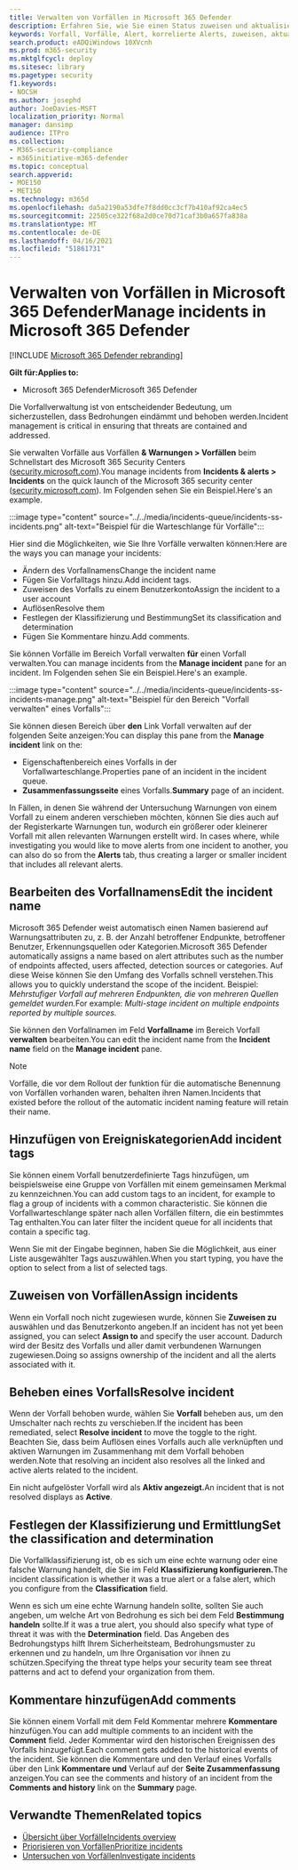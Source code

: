 ```yaml
---
title: Verwalten von Vorfällen in Microsoft 365 Defender
description: Erfahren Sie, wie Sie einen Status zuweisen und aktualisieren können,
keywords: Vorfall, Vorfälle, Alert, korrelierte Alerts, zuweisen, aktualisieren, Status, verwalten, Klassifizierung, Microsoft, 365, m365
search.product: eADQiWindows 10XVcnh
ms.prod: m365-security
ms.mktglfcycl: deploy
ms.sitesec: library
ms.pagetype: security
f1.keywords:
- NOCSH
ms.author: josephd
author: JoeDavies-MSFT
localization_priority: Normal
manager: dansimp
audience: ITPro
ms.collection:
- M365-security-compliance
- m365initiative-m365-defender
ms.topic: conceptual
search.appverid:
- MOE150
- MET150
ms.technology: m365d
ms.openlocfilehash: da5a2190a53dfe7f8dd0cc3cf7b410af92ca4ec5
ms.sourcegitcommit: 22505ce322f68a2d0ce70d71caf3b0a657fa838a
ms.translationtype: MT
ms.contentlocale: de-DE
ms.lasthandoff: 04/16/2021
ms.locfileid: "51861731"
---
```

# <a name="manage-incidents-in-microsoft-365-defender"></a><span data-ttu-id="e492e-104">Verwalten von Vorfällen in Microsoft 365 Defender</span><span class="sxs-lookup"><span data-stu-id="e492e-104">Manage incidents in Microsoft 365 Defender</span></span>

[!INCLUDE [Microsoft 365 Defender rebranding](../includes/microsoft-defender.md)]


<span data-ttu-id="e492e-105">**Gilt für:**</span><span class="sxs-lookup"><span data-stu-id="e492e-105">**Applies to:**</span></span>
- <span data-ttu-id="e492e-106">Microsoft 365 Defender</span><span class="sxs-lookup"><span data-stu-id="e492e-106">Microsoft 365 Defender</span></span>

<span data-ttu-id="e492e-107">Die Vorfallverwaltung ist von entscheidender Bedeutung, um sicherzustellen, dass Bedrohungen eindämmt und behoben werden.</span><span class="sxs-lookup"><span data-stu-id="e492e-107">Incident management is critical in ensuring that threats are contained and addressed.</span></span>

<span data-ttu-id="e492e-108">Sie verwalten Vorfälle aus Vorfällen **& Warnungen > Vorfällen** beim Schnellstart des Microsoft 365 Security Centers ([security.microsoft.com](https://security.microsoft.com)).</span><span class="sxs-lookup"><span data-stu-id="e492e-108">You manage incidents from **Incidents & alerts > Incidents** on the quick launch of the Microsoft 365 security center ([security.microsoft.com](https://security.microsoft.com)).</span></span> <span data-ttu-id="e492e-109">Im Folgenden sehen Sie ein Beispiel.</span><span class="sxs-lookup"><span data-stu-id="e492e-109">Here's an example.</span></span>

:::image type="content" source="../../media/incidents-queue/incidents-ss-incidents.png" alt-text="Beispiel für die Warteschlange für Vorfälle":::

<span data-ttu-id="e492e-111">Hier sind die Möglichkeiten, wie Sie Ihre Vorfälle verwalten können:</span><span class="sxs-lookup"><span data-stu-id="e492e-111">Here are the ways you can manage your incidents:</span></span>

- <span data-ttu-id="e492e-112">Ändern des Vorfallnamens</span><span class="sxs-lookup"><span data-stu-id="e492e-112">Change the incident name</span></span>
- <span data-ttu-id="e492e-113">Fügen Sie Vorfalltags hinzu.</span><span class="sxs-lookup"><span data-stu-id="e492e-113">Add incident tags.</span></span>
- <span data-ttu-id="e492e-114">Zuweisen des Vorfalls zu einem Benutzerkonto</span><span class="sxs-lookup"><span data-stu-id="e492e-114">Assign the incident to a user account</span></span>
- <span data-ttu-id="e492e-115">Auflösen</span><span class="sxs-lookup"><span data-stu-id="e492e-115">Resolve them</span></span> 
- <span data-ttu-id="e492e-116">Festlegen der Klassifizierung und Bestimmung</span><span class="sxs-lookup"><span data-stu-id="e492e-116">Set its classification and determination</span></span>
- <span data-ttu-id="e492e-117">Fügen Sie Kommentare hinzu.</span><span class="sxs-lookup"><span data-stu-id="e492e-117">Add comments.</span></span>

<span data-ttu-id="e492e-118">Sie können Vorfälle im Bereich Vorfall verwalten **für** einen Vorfall verwalten.</span><span class="sxs-lookup"><span data-stu-id="e492e-118">You can manage incidents from the **Manage incident** pane for an incident.</span></span> <span data-ttu-id="e492e-119">Im Folgenden sehen Sie ein Beispiel.</span><span class="sxs-lookup"><span data-stu-id="e492e-119">Here's an example.</span></span>

:::image type="content" source="../../media/incidents-queue/incidents-ss-incidents-manage.png" alt-text="Beispiel für den Bereich &quot;Vorfall verwalten&quot; eines Vorfalls":::

<span data-ttu-id="e492e-121">Sie können diesen Bereich über **den** Link Vorfall verwalten auf der folgenden Seite anzeigen:</span><span class="sxs-lookup"><span data-stu-id="e492e-121">You can display this pane from the **Manage incident** link on the:</span></span>

- <span data-ttu-id="e492e-122">Eigenschaftenbereich eines Vorfalls in der Vorfallwarteschlange.</span><span class="sxs-lookup"><span data-stu-id="e492e-122">Properties pane of an incident in the incident queue.</span></span>
- <span data-ttu-id="e492e-123">**Zusammenfassungsseite** eines Vorfalls.</span><span class="sxs-lookup"><span data-stu-id="e492e-123">**Summary** page of an incident.</span></span>

<span data-ttu-id="e492e-124">In Fällen, in denen Sie während der Untersuchung Warnungen von einem Vorfall zu einem anderen verschieben möchten, können Sie dies auch auf der Registerkarte Warnungen tun, wodurch ein größerer oder kleinerer Vorfall mit allen relevanten Warnungen erstellt wird. </span><span class="sxs-lookup"><span data-stu-id="e492e-124">In cases where, while investigating you would like to move alerts from one incident to another, you can also do so from the **Alerts** tab, thus creating a larger or smaller incident that includes all relevant alerts.</span></span>

## <a name="edit-the-incident-name"></a><span data-ttu-id="e492e-125">Bearbeiten des Vorfallnamens</span><span class="sxs-lookup"><span data-stu-id="e492e-125">Edit the incident name</span></span>

<span data-ttu-id="e492e-126">Microsoft 365 Defender weist automatisch einen Namen basierend auf Warnungsattributen zu, z. B. der Anzahl betroffener Endpunkte, betroffener Benutzer, Erkennungsquellen oder Kategorien.</span><span class="sxs-lookup"><span data-stu-id="e492e-126">Microsoft 365 Defender automatically assigns a name based on alert attributes such as the number of endpoints affected, users affected, detection sources or categories.</span></span> <span data-ttu-id="e492e-127">Auf diese Weise können Sie den Umfang des Vorfalls schnell verstehen.</span><span class="sxs-lookup"><span data-stu-id="e492e-127">This allows you to quickly understand the scope of the incident.</span></span> <span data-ttu-id="e492e-128">Beispiel: *Mehrstufiger Vorfall auf mehreren Endpunkten, die von mehreren Quellen gemeldet wurden.*</span><span class="sxs-lookup"><span data-stu-id="e492e-128">For example: *Multi-stage incident on multiple endpoints reported by multiple sources.*</span></span>

<span data-ttu-id="e492e-129">Sie können den Vorfallnamen im Feld **Vorfallname** im Bereich Vorfall **verwalten** bearbeiten.</span><span class="sxs-lookup"><span data-stu-id="e492e-129">You can edit the incident name from the **Incident name** field on the **Manage incident** pane.</span></span>

> [!NOTE]
> <span data-ttu-id="e492e-130">Vorfälle, die vor dem Rollout der funktion für die automatische Benennung von Vorfällen vorhanden waren, behalten ihren Namen.</span><span class="sxs-lookup"><span data-stu-id="e492e-130">Incidents that existed before the rollout of the automatic incident naming feature will retain their name.</span></span>

## <a name="add-incident-tags"></a><span data-ttu-id="e492e-131">Hinzufügen von Ereigniskategorien</span><span class="sxs-lookup"><span data-stu-id="e492e-131">Add incident tags</span></span>

<span data-ttu-id="e492e-132">Sie können einem Vorfall benutzerdefinierte Tags hinzufügen, um beispielsweise eine Gruppe von Vorfällen mit einem gemeinsamen Merkmal zu kennzeichnen.</span><span class="sxs-lookup"><span data-stu-id="e492e-132">You can add custom tags to an incident, for example to flag a group of incidents with a common characteristic.</span></span> <span data-ttu-id="e492e-133">Sie können die Vorfallwarteschlange später nach allen Vorfällen filtern, die ein bestimmtes Tag enthalten.</span><span class="sxs-lookup"><span data-stu-id="e492e-133">You can later filter the incident queue for all incidents that contain a specific tag.</span></span>

<span data-ttu-id="e492e-134">Wenn Sie mit der Eingabe beginnen, haben Sie die Möglichkeit, aus einer Liste ausgewählter Tags auszuwählen.</span><span class="sxs-lookup"><span data-stu-id="e492e-134">When you start typing, you have the option to select from a list of selected tags.</span></span>

## <a name="assign-incidents"></a><span data-ttu-id="e492e-135">Zuweisen von Vorfällen</span><span class="sxs-lookup"><span data-stu-id="e492e-135">Assign incidents</span></span>

<span data-ttu-id="e492e-136">Wenn ein Vorfall noch nicht zugewiesen wurde, können Sie **Zuweisen zu** auswählen und das Benutzerkonto angeben.</span><span class="sxs-lookup"><span data-stu-id="e492e-136">If an incident has not yet been assigned, you can select **Assign to** and specify the user account.</span></span> <span data-ttu-id="e492e-137">Dadurch wird der Besitz des Vorfalls und aller damit verbundenen Warnungen zugewiesen.</span><span class="sxs-lookup"><span data-stu-id="e492e-137">Doing so assigns ownership of the incident and all the alerts associated with it.</span></span>

## <a name="resolve-incident"></a><span data-ttu-id="e492e-138">Beheben eines Vorfalls</span><span class="sxs-lookup"><span data-stu-id="e492e-138">Resolve incident</span></span>

<span data-ttu-id="e492e-139">Wenn der Vorfall behoben wurde, wählen Sie **Vorfall** beheben aus, um den Umschalter nach rechts zu verschieben.</span><span class="sxs-lookup"><span data-stu-id="e492e-139">If the incident has been remediated, select **Resolve incident** to move the toggle to the right.</span></span> <span data-ttu-id="e492e-140">Beachten Sie, dass beim Auflösen eines Vorfalls auch alle verknüpften und aktiven Warnungen im Zusammenhang mit dem Vorfall behoben werden.</span><span class="sxs-lookup"><span data-stu-id="e492e-140">Note that resolving an incident also resolves all the linked and active alerts related to the incident.</span></span>

<span data-ttu-id="e492e-141">Ein nicht aufgelöster Vorfall wird als **Aktiv angezeigt.**</span><span class="sxs-lookup"><span data-stu-id="e492e-141">An incident that is not resolved displays as **Active**.</span></span>

## <a name="set-the-classification-and-determination"></a><span data-ttu-id="e492e-142">Festlegen der Klassifizierung und Ermittlung</span><span class="sxs-lookup"><span data-stu-id="e492e-142">Set the classification and determination</span></span>

<span data-ttu-id="e492e-143">Die Vorfallklassifizierung ist, ob es sich um eine echte warnung oder eine falsche Warnung handelt, die Sie im Feld **Klassifizierung konfigurieren.**</span><span class="sxs-lookup"><span data-stu-id="e492e-143">The incident classification is whether it was a true alert or a false alert, which you configure from the **Classification** field.</span></span> 

<span data-ttu-id="e492e-144">Wenn es sich um eine echte Warnung handeln sollte, sollten Sie auch angeben, um welche Art von Bedrohung es sich bei dem Feld **Bestimmung handeln** sollte.</span><span class="sxs-lookup"><span data-stu-id="e492e-144">If it was a true alert, you should also specify what type of threat it was with the **Determination** field.</span></span> <span data-ttu-id="e492e-145">Das Angeben des Bedrohungstyps hilft Ihrem Sicherheitsteam, Bedrohungsmuster zu erkennen und zu handeln, um Ihre Organisation vor ihnen zu schützen.</span><span class="sxs-lookup"><span data-stu-id="e492e-145">Specifying the threat type helps your security team see threat patterns and act to defend your organization from them.</span></span> 

## <a name="add-comments"></a><span data-ttu-id="e492e-146">Kommentare hinzufügen</span><span class="sxs-lookup"><span data-stu-id="e492e-146">Add comments</span></span>

<span data-ttu-id="e492e-147">Sie können einem Vorfall mit dem Feld Kommentar mehrere **Kommentare** hinzufügen.</span><span class="sxs-lookup"><span data-stu-id="e492e-147">You can add multiple comments to an incident with the **Comment** field.</span></span> <span data-ttu-id="e492e-148">Jeder Kommentar wird den historischen Ereignissen des Vorfalls hinzugefügt.</span><span class="sxs-lookup"><span data-stu-id="e492e-148">Each comment gets added to the historical events of the incident.</span></span> <span data-ttu-id="e492e-149">Sie können die Kommentare und den Verlauf eines Vorfalls über den Link **Kommentare und** Verlauf auf der **Seite Zusammenfassung** anzeigen.</span><span class="sxs-lookup"><span data-stu-id="e492e-149">You can see the comments and history of an incident from the **Comments and history** link on the **Summary** page.</span></span>

## <a name="related-topics"></a><span data-ttu-id="e492e-150">Verwandte Themen</span><span class="sxs-lookup"><span data-stu-id="e492e-150">Related topics</span></span>

- [<span data-ttu-id="e492e-151">Übersicht über Vorfälle</span><span class="sxs-lookup"><span data-stu-id="e492e-151">Incidents overview</span></span>](incidents-overview.md)
- [<span data-ttu-id="e492e-152">Priorisieren von Vorfällen</span><span class="sxs-lookup"><span data-stu-id="e492e-152">Prioritize incidents</span></span>](incident-queue.md)
- [<span data-ttu-id="e492e-153">Untersuchen von Vorfällen</span><span class="sxs-lookup"><span data-stu-id="e492e-153">Investigate incidents</span></span>](investigate-incidents.md)
